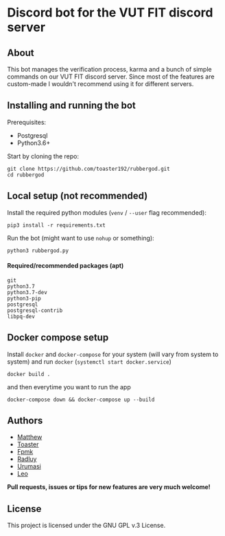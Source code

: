 # Discord bot for the VUT FIT discord server

## About

This bot manages the verification process, karma and a bunch of simple commands
on our VUT FIT discord server. Since most of the features are custom-made I
wouldn't recommend using it for different servers.

## Installing and running the bot

Prerequisites:
* Postgresql
* Python3.6+

Start by cloning the repo:
```
git clone https://github.com/toaster192/rubbergod.git
cd rubbergod
```

## Local setup (not recommended)

Install the required python modules (`venv` / `--user` flag recommended):
```
pip3 install -r requirements.txt
```

Run the bot (might want to use `nohup` or something):
```
python3 rubbergod.py
```

#### Required/recommended packages (apt)

```
git
python3.7
python3.7-dev
python3-pip
postgresql
postgresql-contrib
libpq-dev
```

## Docker compose setup

Install `docker` and `docker-compose` for your system (will vary from system to system)
and run `docker` (`systemctl start docker.service`)

```
docker build .
```

and then everytime you want to run the app

```
docker-compose down && docker-compose up --build
```

## Authors

* [Matthew](https://github.com/matejsoroka)
* [Toaster](https://github.com/toaster192)
* [Fpmk](https://github.com/TheGreatfpmK)
* [Radluy](https://github.com/Radluy)
* [Urumasi](https://github.com/Urumasi)
* [Leo](https://github.com/ondryaso)

**Pull requests, issues or tips for new features are very much welcome!**

## License

This project is licensed under the GNU GPL v.3 License.
